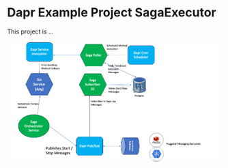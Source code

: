 # Dapr Example Project SagaExecutor

This project is ...


![Architecture Diagram](./img/Overview.png)